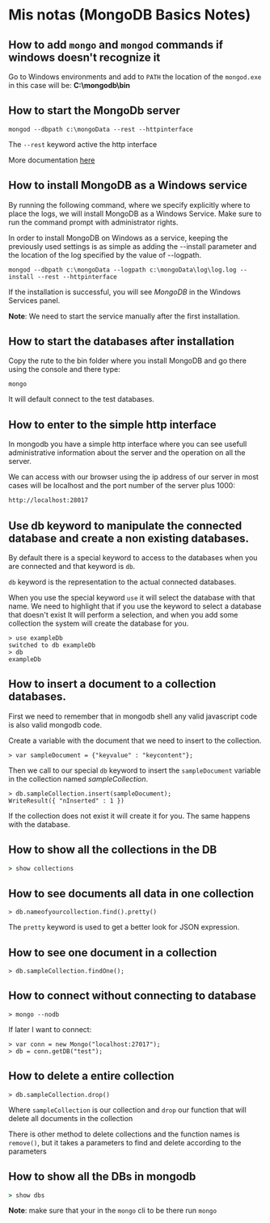# Mis notas (MongoDB Basics Notes)

## How to add `mongo` and `mongod` commands if windows doesn't recognize it

Go to Windows environments and add to `PATH` the location of the `mongod.exe` in this case will be: **C:\mongodb\bin**

## How to start the MongoDb server

```Shell
mongod --dbpath c:\mongoData --rest --httpinterface
```

The `--rest` keyword active the http interface

More documentation [here](http://docs.mongodb.org/ecosystem/tools/http-interfaces/#http-console)

## How to install MongoDB as a Windows service

By running the following command, where we specify explicitly where to place the logs, we will install MongoDB as a Windows Service. Make sure to run the command prompt with administrator rights.

In order to install MongoDB on Windows as a service, keeping the previously used settings is as simple as adding the --install parameter and the location of the log specified by the value of --logpath.

```shell
mongod --dbpath c:\mongoData --logpath c:\mongoData\log\log.log --install --rest --httpinterface
```

If the installation is successful, you will see *MongoDB* in the Windows Services panel.

**Note**: We need to start the service manually after the first installation.

## How to start the databases after installation

Copy the rute to the bin folder where you install MongoDB and go there using the console and there type:

```shell
mongo
```

It will default connect to the test databases.

## How to enter to the simple http interface

In mongodb you have a simple http interface where you can see  usefull administrative information about the server and the operation on all the server.

We can access with our browser using the ip address of our server in most cases will be localhost and the port number of the server plus 1000:

```html
http://localhost:28017
```

## Use db keyword to manipulate the connected database and create a non existing databases.

By default there is a special keyword to access to the databases when you are connected and that keyword is `db`.

`db` keyword is the representation to the actual connected databases.

When you use the special keyword `use` it will select the database with that name. We need to highlight that if you use the keyword to select a database that doesn't exist It will perform a selection, and when you add some collection the system will create the database for you.

```shell
> use exampleDb
switched to db exampleDb
> db
exampleDb
```

## How to insert a document to a collection databases.

First we need to remember that in mongodb shell any valid javascript code is also valid mongodb code.

Create a variable with the document that we need to insert to the collection.

```shell
> var sampleDocument = {"keyvalue" : "keycontent"};
```

Then we call to our special `db` keyword to insert the `sampleDocument` variable in the collection named *sampleCollection*.

```shell
> db.sampleCollection.insert(sampleDocument);
WriteResult({ "nInserted" : 1 })
```

If the collection does not exist it will create it for you. The same happens with the database.

## How to show all the collections in the DB

```cmd
> show collections
```

## How to see documents all data in one collection

```shell
> db.nameofyourcollection.find().pretty()
```

The `pretty` keyword is used to get a better look for JSON expression.

## How to see one document in a collection

```shell
> db.sampleCollection.findOne();
```

## How to connect without connecting to database

```shell
> mongo --nodb
```

If later I want to connect:

```shell
> var conn = new Mongo("localhost:27017");
> db = conn.getDB("test");
```

## How to delete a entire collection

```shell
> db.sampleCollection.drop()
```

Where `sampleCollection` is our collection and `drop` our function that will delete all documents in the collection

There is other method to delete collections and the function names is `remove()`, but it takes a parameters to find and delete according to the parameters

## How to show all the DBs in mongodb

```cmd
> show dbs
```

**Note**: make sure that your in the `mongo` cli to be there run `mongo`